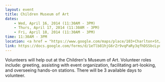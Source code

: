```yaml
---
layout: event
title: Children Museum of Art
dates:
    - Wed, April 16, 2014 (11:30AM - 3PM)
    - Thurs, April 17, 2014 (11:30AM - 3PM)
    - Fri, April 18, 2014 (11:30AM - 3PM)
time: 11:30AM - 3PM
location: <a href = "https://www.google.com/maps/place/103+Charlton+St/@40.727553,-74.0079433,17z/data=!3m1!4b1!4m2!3m1!1s0x89c259f2c1a5ea37:0x2ae835c6e0e8be87"> 103 Charlton St. New York, NY 10014 </a>
link: https://docs.google.com/forms/d/1eTlb81hjG6rZr9vqPaRy3qfhDSSbcLyoB_3zoHVC-aE/viewform
---
```

Volunteers will help out at the Children's Museum of Art. Volunteer roles include: greeting, assisting with event organization, facilitating art-looking, and overseeing hands-on stations. There will be 3 available days to volunteer. 


